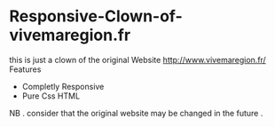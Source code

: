 # Responsive-Clown-of-vivemaregion.fr
this is just a clown of the original Website http://www.vivemaregion.fr/ 
Features 
- Completly Responsive 
- Pure Css HTML

NB . consider that the original website may be changed in the future .   
